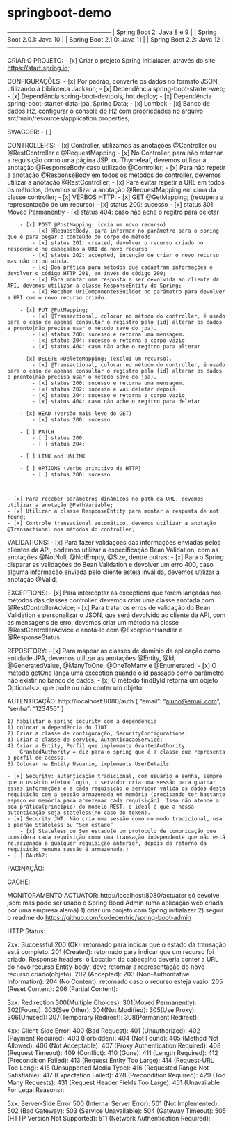 # springboot-demo

—————————————————
| Spring Boot 2:	  Java 8 e 9	  |
| Spring Boot 2.0.1: Java 10	  	  |
| Spring Boot 2.1.0: Java 11	  	  |
| Spring Boot 2.2:	  Java 12		  |
—————————————————

CRIAR O PROJETO:
    - [x] Criar o projeto Spring Initialazer, através do site https://start.spring.io;

CONFIGURAÇÕES:
    - [x] Por padrão, converte os dados no formato JSON, utilizando a biblioteca Jackson;
    - [x] Dependência spring-boot-starter-web;
    - [x] Dependência spring-boot-devtools, hot deploy;
    - [x] Dependência spring-boot-starter-data-jpa, Spring Data;
    - [x] Lombok
    - [x] Banco de dados H2, configurar o console do H2 com propriedades no arquivo src/main/resources/application.properties;

SWAGGER: 
    - [ ] 

CONTROLLER’S:
    - [x] Controller, utilizamos as anotações @Controller ou @RestController e @RequestMapping
    - [x] No  Controller, para não retornar a requisição como uma página JSP, ou Thymeleaf, devemos utilizar a anotação @ResponseBody caso utilizado @Controller;
        - [x] Para não repetir a anotação @ResponseBody em todos os métodos do controller, devemos utilizar a anotação @RestController;
    - [x] Para evitar repetir a URL em todos os métodos, devemos utilizar a anotação @RequestMapping em cima da classe controller;
    - [x] VERBOS HTTP:
        - [x] GET @GetMapping; (recupera a representação de um recurso)
            - [x] status 200: sucesso
            - [x] status 301: Moved Permanently
            - [x] status 404: caso não ache o regitro para deletar

        - [x] POST @PostMapping; (cria um novo recurso)
            - [x] @RequestBody, para informar no parâmetro para o spring que é para pegar o conteúdo do corpo do método.
            - [x] status 201: created, devolver o recurso criado no response o no cabeçalho a URI do novo recurso
            - [x] status 202: accepted, intenção de criar o novo recurso mas não criou ainda.
            - [x] Boa prática para métodos que cadastram informações é devolver o código HTTP 201, ao invés do código 200;
            - [x] Para montar uma resposta a ser devolvida ao cliente da API, devemos utilizar a classe ResponseEntity do Spring;
            - [x] Receber UriComponentesBuilder no parâmetro para devolver a URI com o novo recurso criado.

        - [x] PUT @PutMapping;
            - [x] @Transactional, colocar no método do controller, é usado para o caso de apenas consultar o registro pelo {id} alterar os dados e pronto(não precisa usar o método save do jpa).
            - [x] status 200: sucesso e retorna uma mensagem.
            - [x] status 204: sucesso e retorna o corpo vazio
            - [x] status 404: caso não ache o regitro para alterar

        - [x] DELETE @DeleteMapping; (excluí um recurso).
            - [x] @Transactional, colocar no método do controller, é usado para o caso de apenas consultar o registro pelo {id} alterar os dados e pronto(não precisa usar o método save do jpa).
            - [x] status 200: sucesso e retorna uma mensagem.
            - [x] status 202: sucesso e vai deletar depois.
            - [x] status 204: sucesso e retorna o corpo vazio
            - [x] status 404: caso não ache o regitro para deletar

        - [x] HEAD (versão mais leve do GET)
            - [x] status 200: sucesso 

        - [ ] PATCH 
            - [ ] status 200:
            - [ ] status 204:

        - [ ] LINK and UNLINK

        - [ ] OPTIONS (verbo primitivo de HTTP)
            - [ ] status 200: sucesso



    - [x] Para receber parâmetros dinâmicos no path da URL, devemos utilizar a anotação @PathVariable;
    - [x] Utilizar a classe ResponseEntity para montar a resposta de not found;
    - [x] Controle transacional automático, devemos utilizar a anotação @Transactional nos métodos do controller;

VALIDATIONS:
    - [x] Para fazer validações das informações enviadas pelos clientes da API, podemos utilizar a especificação Bean Validation, com as anotações @NotNull, @NotEmpty, @Size, dentre outras;
    - [x] Para o Spring disparar as validações do Bean Validation e devolver um erro 400, caso alguma informação enviada pelo cliente esteja inválida, devemos utilizar a anotação @Valid;

EXCEPTIONS:
    - [x] Para interceptar as exceptions que forem lançadas nos métodos das classes controller, devemos criar uma classe anotada com @RestControllerAdvice;
    - [x] Para tratar os erros de validação do Bean Validation e personalizar o JSON, que será devolvido ao cliente da API, com as mensagens de erro, devemos criar um método na classe @RestControllerAdvice e anotá-lo com @ExceptionHandler e @ResponseStatus

REPOSITORY:
    - [x] Para mapear as classes de domínio da aplicação como entidade JPA, devemos utilizar as anotações @Entity, @Id, @GeneratedValue, @ManyToOne, @OneToMany e @Enumerated;
    - [x] O método getOne lança uma exception quando o id passado como parâmetro não existir no banco de dados;
    - [x] O método findById retorna um objeto Optional<>, que pode ou não conter um objeto.

AUTENTICAÇÃO:
	http://localhost:8080/auth
	{
		“email”: “aluno@email.com”,
		“senha”: “123456”
	}

	1) habilitar o spring security com a dependência
	1) colocar a dependência do JJWT 
	2) Criar a classe de configuração, SecurityConfigurations:
	3) Criar a classe de serviço, AutenticacaoService:
	4) Criar a Entity, Perfil que implementa GrantedAuthority:
		GrantedAuthority = diz para o spring que é a classe que representa o perfil de acesso.
	5) Colocar na Entity Usuario, implements UserDetails

    - [x] Security: autenticação tradicional, com usuário e senha, sempre que o usuário efetua login, o servidor cria uma sessão para guardar essas informações e a cada requisição o servidor valida os dados desta requisição com a sessão armazenada em memória (precisando ter bastante espaço em memória para armezenar cada requisição). Isso não atende a boa prática(princípio) do modelo REST, o ideal é que a nossa autenticação seja stateless(no caso do token).
    - [x] Security JWT: Não cria uma sessão como no modo tradicional, usa o padrão Stateless ou “Sem estado”
        - [x] Stateless ou Sem estado(é um protocolo de comunicação que considera cada requisição como uma transação independente que não está relacionada a qualquer requisição anterior, depois do retorno da requisição nenuma sessão é armazenada.)
    - [ ] OAuth2:




PAGINAÇÃO:



CACHE:



MONITORAMENTO ACTUATOR:
	http://localhost:8080/actuator
	só devolve json: mas pode ser usado o Spring Bood Admin (uma aplicação web criada por uma empresa alemã)
	1) criar um projeto com Spring initialazer 
	2) seguir o readme do https://github.com/codecentric/spring-boot-admin


	

HTTP Status:

2xx: Successful
200 (Ok): retornado para indicar que o estado da transação está completo.
201 (Created): retornado para indicar que um recurso foi criado.
	Response headers: o Location do cabeçalho deveria conter a URL do novo recurso
	Entity-body: deve retornar a representação do novo recurso criado(objeto).
202 (Accepted): 
203 (Non-Authoritative Information): 
204 (No Content): retornado caso o recurso esteja vazio.
205 (Reset Content): 
206 (Partial Content): 

3xx: Redirection
300(Multiple Choices):
301(Moved Permanently):
302(Found):
303(See Other):
304(Not Modified):
305(Use Proxy):
306(Unused):
307(Temporary Redirect):
308(Permanent Redirect):

4xx: Client-Side Error:
400 (Bad Request):
401 (Unauthorized):
402 (Payment Required):
403 (Forbidden):
404 (Not Found):
405 (Method Not Allowed):
406 (Not Acceptable):
407 (Proxy Authentication Required):
408 (Request Timeout):
409 (Conflict):
410 (Gone):
411 (Length Required):
412 (Precondition Failed):
413 (Request Entity Too Large):
414 (Request-URL Too Long):
415 (Unsupported Media Type):
416 (Requested Range Not Satisfiable):
417 (Expectation Failed):
428 (Precondition Required):
429 (Too Many Requests):
431 (Request Header Fields Too Large):
451 (Unavailable For Legal Reasons):

5xx: Server-Side Error
500 (Internal Server Error):
501 (Not Implemented):
502 (Bad Gateway):
503 (Service Unavailable):
504 (Gateway Timeout):
505 (HTTP Version Not Supported):
511 (Network Authentication Required):

